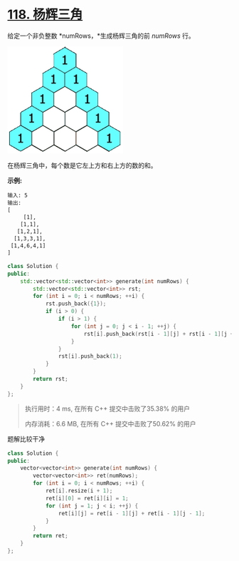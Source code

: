 # [118. 杨辉三角](https://leetcode-cn.com/problems/pascals-triangle/)

给定一个非负整数 *numRows，*生成杨辉三角的前 *numRows* 行。

![img](assets/PascalTriangleAnimated2.gif)

在杨辉三角中，每个数是它左上方和右上方的数的和。

**示例:**

```
输入: 5
输出:
[
     [1],
    [1,1],
   [1,2,1],
  [1,3,3,1],
 [1,4,6,4,1]
]
```

```c++
class Solution {
public:
    std::vector<std::vector<int>> generate(int numRows) {
        std::vector<std::vector<int>> rst;
        for (int i = 0; i < numRows; ++i) {
            rst.push_back({1});
            if (i > 0) {
                if (i > 1) {
                    for (int j = 0; j < i - 1; ++j) {
                        rst[i].push_back(rst[i - 1][j] + rst[i - 1][j + 1]);
                    }
                }
                rst[i].push_back(1);
            }
        }
        return rst;
    }
};
```

> 执行用时：4 ms, 在所有 C++ 提交中击败了35.38% 的用户
>
> 内存消耗：6.6 MB, 在所有 C++ 提交中击败了50.62% 的用户

题解比较干净

```c++
class Solution {
public:
    vector<vector<int>> generate(int numRows) {
        vector<vector<int>> ret(numRows);
        for (int i = 0; i < numRows; ++i) {
            ret[i].resize(i + 1);
            ret[i][0] = ret[i][i] = 1;
            for (int j = 1; j < i; ++j) {
                ret[i][j] = ret[i - 1][j] + ret[i - 1][j - 1];
            }
        }
        return ret;
    }
};
```


